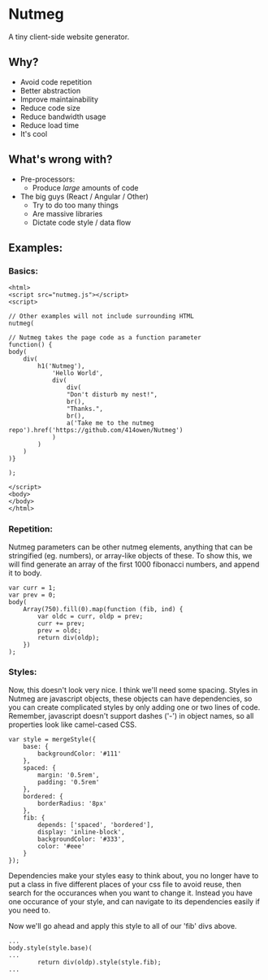 # Nutmeg
A tiny client-side website generator.

## Why?

* Avoid code repetition
* Better abstraction
* Improve maintainability
* Reduce code size
* Reduce bandwidth usage
* Reduce load time
* It's cool

## What's wrong with?

* Pre-processors:
    * Produce *large* amounts of code
* The big guys (React / Angular / Other)
    * Try to do too many things
    * Are massive libraries
    * Dictate code style / data flow

## Examples:

### Basics:

```
<html>
<script src="nutmeg.js"></script>
<script>

// Other examples will not include surrounding HTML
nutmeg(

// Nutmeg takes the page code as a function parameter
function() { 
body(
    div(
        h1('Nutmeg'),
            'Hello World',
            div(
                div(
                "Don't disturb my nest!",
                br(),
                "Thanks.",
                br(),
                a('Take me to the nutmeg repo').href('https://github.com/414owen/Nutmeg')
            )
        )
    )
)}

);

</script>
<body>
</body>
</html>
```

### Repetition:

Nutmeg parameters can be other nutmeg elements, anything that can be
stringified (eg. numbers), or array-like objects of these. To show this, we
will find generate an array of the first 1000 fibonacci numbers, and append it
to body.

```
var curr = 1;
var prev = 0;
body(
    Array(750).fill(0).map(function (fib, ind) {
        var oldc = curr, oldp = prev;
        curr += prev;
        prev = oldc;
        return div(oldp);
    })
);
```

### Styles:

Now, this doesn't look very nice. I think we'll need some spacing. Styles in
Nutmeg are javascript objects, these objects can have dependencies, so you can
create complicated styles by only adding one or two lines of code. 
Remember, javascript doesn't support dashes ('-') in object names, so all
properties look like camel-cased CSS.

```
var style = mergeStyle({
    base: {
        backgroundColor: '#111'
    },
    spaced: {
        margin: '0.5rem',
        padding: '0.5rem'
    },
    bordered: {
        borderRadius: '8px'
    },
    fib: {
        depends: ['spaced', 'bordered'],
        display: 'inline-block',
        backgroundColor: '#333',
        color: '#eee'
    }
});
```

Dependencies make your styles easy to think about, you no longer have to put a
class in five different places of your css file to avoid reuse, then search for
the occurances when you want to change it. Instead you have one occurance of
your style, and can navigate to its dependencies easily if you need to. 

Now we'll go ahead and apply this style to all of our 'fib' divs above.

``` 
...
body.style(style.base)(
... 
        return div(oldp).style(style.fib);
...  
```
